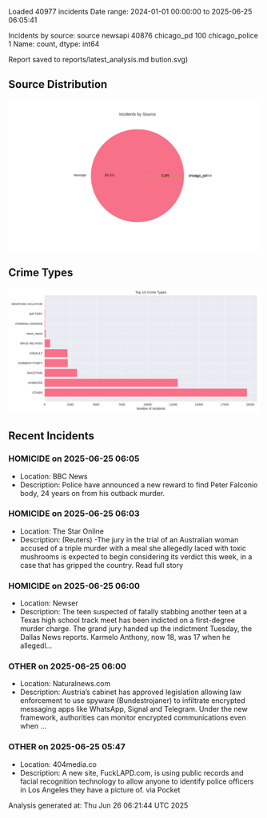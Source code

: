 
Loaded 40977 incidents
Date range: 2024-01-01 00:00:00 to 2025-06-25 06:05:41

Incidents by source:
source
newsapi           40876
chicago_pd          100
chicago_police        1
Name: count, dtype: int64

Report saved to reports/latest_analysis.md
bution.svg)

## Source Distribution
![Source Distribution](images/source_distribution.svg)

## Crime Types
![Crime Types](images/crime_types.svg)

## Recent Incidents

### HOMICIDE on 2025-06-25 06:05
- Location: BBC News
- Description: Police have announced a new reward to find Peter Falconio body, 24 years on from his outback murder.


### HOMICIDE on 2025-06-25 06:03
- Location: The Star Online
- Description: (Reuters) -The jury in the trial of an Australian woman accused of a triple murder with a meal she allegedly laced with toxic mushrooms is expected to begin considering its verdict this week, in a case that has gripped the country. Read full story


### HOMICIDE on 2025-06-25 06:00
- Location: Newser
- Description: The teen suspected of fatally stabbing another teen at a Texas high school track meet has been indicted on a first-degree murder charge. The grand jury handed up the indictment Tuesday, the Dallas News reports. Karmelo Anthony, now 18, was 17 when he allegedl…


### OTHER on 2025-06-25 06:00
- Location: Naturalnews.com
- Description: Austria’s cabinet has approved legislation allowing law enforcement to use spyware (Bundestrojaner) to infiltrate encrypted messaging apps like WhatsApp, Signal and Telegram. Under the new framework, authorities can monitor encrypted communications even when …


### OTHER on 2025-06-25 05:47
- Location: 404media.co
- Description: A new site, FuckLAPD.com, is using public records and facial recognition technology to allow anyone to identify police officers in Los Angeles they have a picture of. via Pocket

Analysis generated at: Thu Jun 26 06:21:44 UTC 2025
